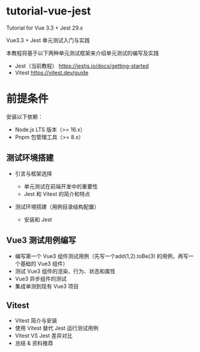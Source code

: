 # tutorial-vue-jest
Tutorial for Vue 3.3 + Jest 29.x

Vue3.3 + Jest 单元测试入门与实践

本教程将基于以下两种单元测试框架来介绍单元测试的编写及实践

* Jest（当前教程） https://jestjs.io/docs/getting-started
* Vitest https://vitest.dev/guide

# 前提条件

安装以下依赖：

* Node.js LTS 版本（>= 16.x）
* Pnpm 包管理工具（>= 8.x）


## 测试环境搭建

* 引言与框架选择
  * 单元测试在前端开发中的重要性
  * Jest 和 Vitest 的简介和特点

* 测试环境搭建（用例目录结构配置）
  * 安装和 Jest 

## Vue3 测试用例编写

* 编写第一个 Vue3 组件测试用例（先写一个add(1,2).toBe(3) 的用例，再写一个基础的 Vue3 组件）
* 测试 Vue3 组件的渲染、行为、状态和属性
* Vue3 异步组件的测试
* 集成单测到现有 Vue3 项目

## Vitest

* Vitest 简介与安装
* 使用 Vitest 替代 Jest 运行测试用例
* Vitest VS Jest 差异对比
* 总结 & 资料推荐
